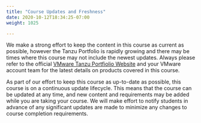 ```yaml
---
title: "Course Updates and Freshness"
date: 2020-10-12T18:34:25-07:00
weight: 1025

---
```

We make a strong effort to keep the content in this course as current as
possible, however the Tanzu Portfolio is rapidly growing and there may
be times where this course may not include the newest updates. Always
please refer to the official [VMware Tanzu Portfiolio
Website](https://tanzu.vmware.com/tanzu) and your VMware account team
for the latest details on products covered in this course. 

As part of our effort to keep this course as up-to-date as possible,
this course is on a continuous update lifecycle. This means that the
course can be updated at any time, and new content and requirements may
be added while you are taking your course. We will make effort to notify
students in advance of any significant updates are made to minimize any
changes to course completion requirements. 
